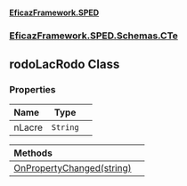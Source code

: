 #### [EficazFramework.SPED](EficazFrameworkSPED.md 'EficazFramework SPED')
### [EficazFramework.SPED.Schemas.CTe](EficazFramework.SPED.Schemas.CTe.md 'EficazFramework.SPED.Schemas.CTe')

## rodoLacRodo Class
### Properties

| Name | Type | |
| :--- | :---: | :--- |
| nLacre | `String` |  |

| Methods | |
| :--- | :--- |
| [OnPropertyChanged(string)](EficazFramework.SPED.Schemas.CTe/rodoLacRodo/OnPropertyChanged(string).md 'EficazFramework.SPED.Schemas.CTe.rodoLacRodo.OnPropertyChanged(string)') | |
